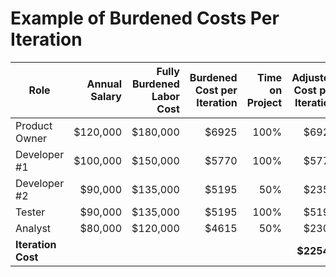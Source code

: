 # Example of Burdened Costs Per Iteration

| Role          | Annual Salary| Fully Burdened Labor Cost| Burdened Cost per Iteration| Time on Project| Adjusted Cost per Iteration|
----------------|-------------:|-------------------------:|---------------------------:|---------------:|---------------------------:|
| Product Owner | $120,000     | $180,000                 | $6925                      | 100%		        | $6925                      |
| Developer #1  | $100,000     | $150,000                 | $5770                      | 100%           | $5770                      |
| Developer #2  | $90,000      | $135,000                 | $5195                      | 50%            | $2350                      |
| Tester        | $90,000      | $135,000                 | $5195                      | 100%           | $5195	                     |
| Analyst       | $80,000      | $120,000                 | $4615                      | 50%            | $2307                      |
| <b>Iteration Cost<b>|        |                          |                            |                | <b>$22547</b>              |